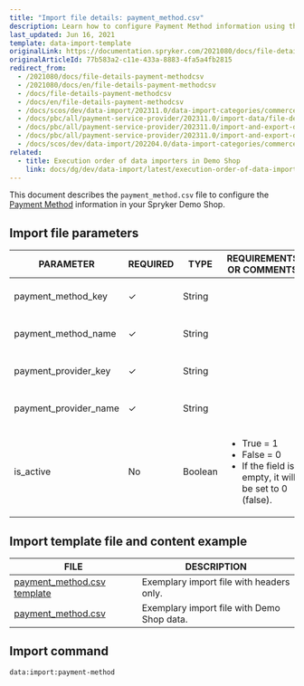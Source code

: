 ```yaml
---
title: "Import file details: payment_method.csv"
description: Learn how to configure Payment Method information using the payment method csv file in your Spryker Cloud Commerce Os Project.
last_updated: Jun 16, 2021
template: data-import-template
originalLink: https://documentation.spryker.com/2021080/docs/file-details-payment-methodcsv
originalArticleId: 77b583a2-c11e-433a-8883-4fa5a4fb2815
redirect_from:
  - /2021080/docs/file-details-payment-methodcsv
  - /2021080/docs/en/file-details-payment-methodcsv
  - /docs/file-details-payment-methodcsv
  - /docs/en/file-details-payment-methodcsv
  - /docs/scos/dev/data-import/202311.0/data-import-categories/commerce-setup/file-details-payment-method.csv.html
  - /docs/pbc/all/payment-service-provider/202311.0/import-data/file-details-payment-method.csv.html
  - /docs/pbc/all/payment-service-provider/202311.0/import-and-export-data/import-file-details-payment-method.csv.html
  - /docs/pbc/all/payment-service-provider/202311.0/import-and-export-data/file-details-payment-method.csv.html
  - /docs/scos/dev/data-import/202204.0/data-import-categories/commerce-setup/file-details-payment-method.csv.html
related:
  - title: Execution order of data importers in Demo Shop
    link: docs/dg/dev/data-import/latest/execution-order-of-data-importers.html
---
```


This document describes the `payment_method.csv` file to configure the [Payment Method](/docs/pbc/all/payment-service-provider/latest/base-shop/payments-feature-overview.html) information in your Spryker Demo Shop.

## Import file parameters

| PARAMETER | REQUIRED | TYPE | REQUIREMENTS OR COMMENTS | DESCRIPTION |
| --- | --- | --- | --- | --- |
| payment_method_key | &check; | String |  | Identifier of the payment method. |
| payment_method_name | &check; | String |  | Name of the payment method. |
| payment_provider_key | &check; | String |  | Identifier of the payment provider. |
| payment_provider_name | &check; | String |  | Name of the payment provider. |
| is_active | No | Boolean | <ul><li>True = 1</li><li>False = 0</li><li>If the field is empty, it will be set to 0 (false).</li></ul> | Status indicating whether the payment method is active or not. |


## Import template file and content example

| FILE | DESCRIPTION |
| --- | --- |
| [payment_method.csv template](https://spryker.s3.eu-central-1.amazonaws.com/docs/Developer+Guide/Back-End/Data+Manipulation/Data+Ingestion/Data+Import/Data+Import+Categories/Commerce+Setup/Template+payment_method.csv) | Exemplary import file with headers only. |
| [payment_method.csv](https://spryker.s3.eu-central-1.amazonaws.com/docs/Developer+Guide/Back-End/Data+Manipulation/Data+Ingestion/Data+Import/Data+Import+Categories/Commerce+Setup/payment_method.csv) | Exemplary import file with Demo Shop data. |

## Import command

```bash
data:import:payment-method
```
